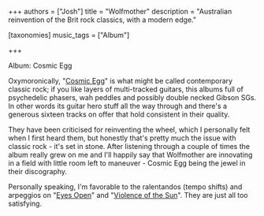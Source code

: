 +++
authors = ["Josh"]
title = "Wolfmother"
description = "Australian reinvention of the Brit rock classics, with a modern edge."

[taxonomies]
music_tags = ["Album"]

+++

Album: Cosmic Egg

Oxymoronically, "[Cosmic Egg](https://youtube.com/playlist?list=PLncz40_G09q955eCOFpEsDL7AznHH9hTO&si=5iCf-nvAfWerM047)" is what might be called contemporary classic rock; if you like layers of multi-tracked guitars, this albums full of psychedelic phasers, wah peddles and possibly double necked Gibson SGs. In other words its guitar hero stuff all the way through and there's a generous sixteen tracks on offer that hold consistent in their quality.

They have been criticised for reinventing the wheel, which I personally felt when I first heard them, but honestly that's pretty much the issue with classic rock - it's set in stone. After listening through a couple of times the album really grew on me and I'll happily say that Wolfmother are innovating in a field with little room left to maneuver - Cosmic Egg being the jewel in their discography. 

Personally speaking, I'm favorable to the ralentandos (tempo shifts) and arpeggios on "[Eyes Open](https://youtu.be/HXIPUjvFchk?si=TjCCuuxKleBtBPdF)" and "[Violence of the Sun](https://youtu.be/aHmc7XzW8DA?si=BPGiPeB3tXxsrm1F)". They are just all too satisfying. 